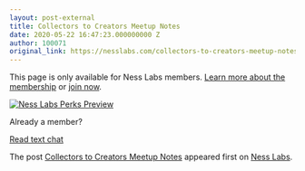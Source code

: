 ```yaml
---
layout: post-external
title: Collectors to Creators Meetup Notes
date: 2020-05-22 16:47:23.000000000 Z
author: 100071
original_link: https://nesslabs.com/collectors-to-creators-meetup-notes?utm_source=rss&utm_medium=rss&utm_campaign=collectors-to-creators-meetup-notes
---
```


This page is only available for Ness Labs members. [Learn more about the membership](https://nesslabs.com/membership) or [join now](https://nesslabs.memberful.com/checkout?plan=46201).

[![Ness Labs Perks Preview](https://nesslabs.com/wp-content/uploads/2020/03/ness-labs-perks-preview-1.png)](https://nesslabs.com/wp-content/uploads/2020/03/ness-labs-perks-preview-1.png)

Already a member?

[Read text chat](https://nesslabs.com/?memberful_endpoint=auth)

The post [Collectors to Creators Meetup Notes](https://nesslabs.com/collectors-to-creators-meetup-notes) appeared first on [Ness Labs](https://nesslabs.com).

